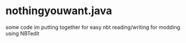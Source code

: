 nothingyouwant.java
===================

some code im putting together for easy nbt reading/writing for modding using NBTedit
